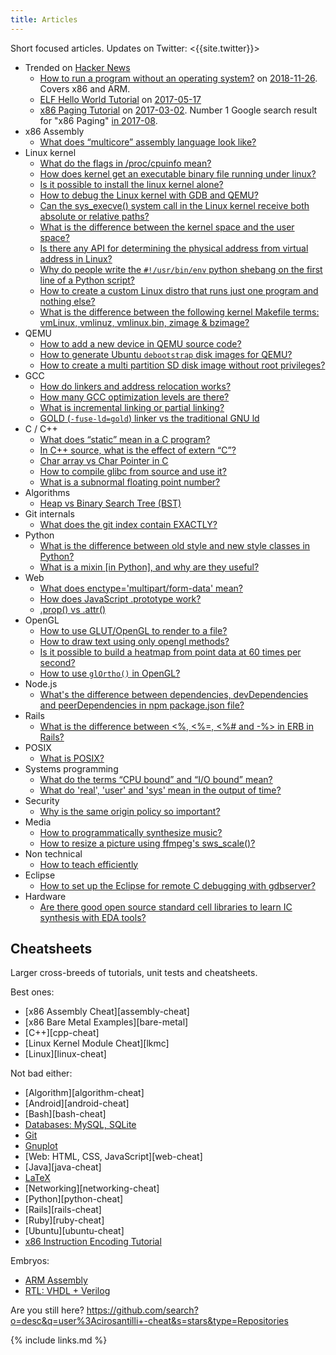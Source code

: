 ```yaml
---
title: Articles
---
```


Short focused articles. Updates on Twitter: <{{site.twitter}}>

-   Trended on [Hacker News](https://news.ycombinator.com/)
    -   [How to run a program without an operating system?](https://stackoverflow.com/questions/22054578/how-to-run-a-program-without-an-operating-system/32483545#32483545) on [2018-11-26](https://web.archive.org/web/20181126123625/https://news.ycombinator.com). Covers x86 and ARM.
    -   [ELF Hello World Tutorial](/elf-hello-world) on [2017-05-17](https://web.archive.org/web/20170517174951/https://news.ycombinator.com/news)
    -   [x86 Paging Tutorial](/x86-paging) on [2017-03-02](https://news.ycombinator.com/item?id=13773219). Number 1 Google search result for "x86 Paging" [in 2017-08](https://archive.is/VUSNt).
-   x86 Assembly
    -   [What does “multicore” assembly language look like?](https://stackoverflow.com/questions/980999/what-does-multicore-assembly-language-look-like/33651438#33651438)
-   Linux kernel
    -   [What do the flags in /proc/cpuinfo mean?](https://unix.stackexchange.com/a/219674/32558)
    -   [How does kernel get an executable binary file running under linux?](https://stackoverflow.com/a/31394861/895245)
    -   [Is it possible to install the linux kernel alone?](https://unix.stackexchange.com/questions/17122/is-it-possible-to-install-the-linux-kernel-alone/200572#200572)
    -   [How to debug the Linux kernel with GDB and QEMU?](https://stackoverflow.com/questions/11408041/how-to-debug-the-linux-kernel-with-gdb-and-qemu/33203642#33203642)
    -   [Can the sys_execve() system call in the Linux kernel receive both absolute or relative paths?](https://stackoverflow.com/questions/33852690/can-the-sys-execve-system-call-in-the-linux-kernel-receive-both-absolute-or-re/42290593#42290593)
    -   [What is the difference between the kernel space and the user space?](https://stackoverflow.com/questions/5957570/what-is-the-difference-between-the-kernel-space-and-the-user-space/44285809#44285809)
    -   [Is there any API for determining the physical address from virtual address in Linux?](https://stackoverflow.com/questions/5748492/is-there-any-api-for-determining-the-physical-address-from-virtual-address-in-li/45128487#45128487)
    -   [Why do people write the `#!/usr/bin/env` python shebang on the first line of a Python script?](https://stackoverflow.com/questions/2429511/why-do-people-write-the-usr-bin-env-python-shebang-on-the-first-line-of-a-pyt/40938801#40938801)
    -   [How to create a custom Linux distro that runs just one program and nothing else?](https://unix.stackexchange.com/questions/122717/how-to-create-a-custom-linux-distro-that-runs-just-one-program-and-nothing-else/238579#238579)
    -   [What is the difference between the following kernel Makefile terms: vmLinux, vmlinuz, vmlinux.bin, zimage & bzimage?](https://unix.stackexchange.com/questions/5518/what-is-the-difference-between-the-following-kernel-makefile-terms-vmlinux-vml/482978#482978)
-   QEMU
    -   [How to add a new device in QEMU source code?](https://stackoverflow.com/questions/28315265/how-to-add-a-new-device-in-qemu-source-code/44612957#44612957)
    -   [How to generate Ubuntu `debootstrap` disk images for QEMU?](https://askubuntu.com/questions/281763/is-there-any-prebuilt-qemu-ubuntu-image32bit-online/1081171#1081171)
    -   [How to create a multi partition SD disk image without root privileges?](https://stackoverflow.com/questions/10949169/how-to-create-a-multi-partition-sd-image-without-root-privileges/52850819#52850819)
-   GCC
    -   [How do linkers and address relocation works?](https://stackoverflow.com/questions/3322911/what-do-linkers-do/33690144#33690144)
    -   [How many GCC optimization levels are there?](https://stackoverflow.com/a/30308151/895245)
    -   [What is incremental linking or partial linking?](https://stackoverflow.com/questions/3349521/what-is-incremental-linking/53959661#53959661)
    -   [GOLD (`-fuse-ld=gold`) linker vs the traditional GNU ld](https://stackoverflow.com/questions/3476093/replacing-ld-with-gold-any-experience/53921263#53921263)
-   C / C++
    -   [What does “static” mean in a C program?](https://stackoverflow.com/questions/572547/what-does-static-mean-in-a-c-program/14339047#14339047)
    -   [In C++ source, what is the effect of extern “C”?](https://stackoverflow.com/questions/1041866/in-c-source-what-is-the-effect-of-extern-c/30526795#30526795)
    -   [Char array vs Char Pointer in C](https://stackoverflow.com/questions/10186765/char-array-vs-char-pointer-in-c/30661089#30661089)
    -   [How to compile glibc from source and use it?](https://stackoverflow.com/questions/847179/multiple-glibc-libraries-on-a-single-host/52454603#52454603)
    -   [What is a subnormal floating point number?](https://stackoverflow.com/questions/8341395/what-is-a-subnormal-floating-point-number/53203428#53203428)
-   Algorithms
    -   [Heap vs Binary Search Tree (BST)](https://stackoverflow.com/a/29548834/895245)
-   Git internals
    -   [What does the git index contain EXACTLY?](https://stackoverflow.com/a/25806452/895245)
-   Python
    -   [What is the difference between old style and new style classes in Python?](https://stackoverflow.com/a/19950198/895245)
    -   [What is a mixin [in Python], and why are they useful?](https://stackoverflow.com/a/20022860/895245)
-   Web
    -   [What does enctype='multipart/form-data' mean?](https://stackoverflow.com/a/28380690/895245)
    -   [How does JavaScript .prototype work?](https://stackoverflow.com/a/23877420/895245)
    -   [.prop() vs .attr()](https://stackoverflow.com/a/24595458/895245)
-   OpenGL
    -   [How to use GLUT/OpenGL to render to a file?](https://stackoverflow.com/questions/3191978/how-to-use-glut-opengl-to-render-to-a-file/14324292#14324292)
    -   [How to draw text using only opengl methods?](https://stackoverflow.com/questions/8847899/opengl-how-to-draw-text-using-only-opengl-methods/36065835#36065835)
    -   [Is it possible to build a heatmap from point data at 60 times per second?](https://stackoverflow.com/questions/30864752/is-it-possible-to-build-a-heatmap-from-point-data-at-60-times-per-second/39839788#39839788)
    -   [How to use `glOrtho()` in OpenGL?](https://stackoverflow.com/questions/2571402/how-to-use-glortho-in-opengl/36046924#36046924)
-   Node.js
    -   [What's the difference between dependencies, devDependencies and peerDependencies in npm package.json file?](https://stackoverflow.com/a/22004559/895245)
-   Rails
    -   [What is the difference between <%, <%=, <%# and -%> in ERB in Rails?](https://stackoverflow.com/a/25626629/895245)
-   POSIX
    -   [What is POSIX?](https://stackoverflow.com/a/31865755/895245)
-   Systems programming
    -   [What do the terms “CPU bound” and “I/O bound” mean?](https://stackoverflow.com/questions/868568/what-do-the-terms-cpu-bound-and-i-o-bound-mean/33510470#33510470)
    -   [What do 'real', 'user' and 'sys' mean in the output of time?](https://stackoverflow.com/questions/556405/what-do-real-user-and-sys-mean-in-the-output-of-time1/53937376#53937376)
-   Security
    -   [Why is the same origin policy so important?](https://security.stackexchange.com/a/72569/53321)
-   Media
    -   [How to programmatically synthesize music?](https://stackoverflow.com/questions/2205070/programmatically-synthesizing-programming-music/52126471#52126471)
    -   [How to resize a picture using ffmpeg's sws_scale()?](https://stackoverflow.com/questions/12831761/how-to-resize-a-picture-using-ffmpegs-sws-scale/36487785#36487785)
-   Non technical
    -   [How to teach efficiently](https://github.com/cirosantilli/how-to-teach-efficiently)
-   Eclipse
    -   [How to set up the Eclipse for remote C debugging with gdbserver?](https://stackoverflow.com/questions/4038760/how-to-set-up-the-eclipse-for-remote-c-debugging-with-gdbserver/45608937#45608937)
-   Hardware
    -   [Are there good open source standard cell libraries to learn IC synthesis with EDA tools?](https://www.quora.com/Are-there-good-open-source-standard-cell-libraries-to-learn-IC-synthesis-with-EDA-tools/answer/Ciro-Santilli)

## Cheatsheets

Larger cross-breeds of tutorials, unit tests and cheatsheets.

Best ones:

-   [x86 Assembly Cheat][assembly-cheat]
-   [x86 Bare Metal Examples][bare-metal]
-   [C++][cpp-cheat]
-   [Linux Kernel Module Cheat][lkmc]
-   [Linux][linux-cheat]

Not bad either:

-   [Algorithm][algorithm-cheat]
-   [Android][android-cheat]
-   [Bash][bash-cheat]
-   [Databases: MySQL, SQLite](/db)
-   [Git](/git-tutorial)
-   [Gnuplot](https://github.com/cirosantilli/gnuplot-cheat)
-   [Web: HTML, CSS, JavaScript][web-cheat]
-   [Java][java-cheat]
-   [LaTeX](https://github.com/cirosantilli/latex-cheat)
-   [Networking][networking-cheat]
-   [Python][python-cheat]
-   [Rails][rails-cheat]
-   [Ruby][ruby-cheat]
-   [Ubuntu][ubuntu-cheat]
-   [x86 Instruction Encoding Tutorial](https://github.com/cirosantilli/x86-instruction-encoding-tutorial)

Embryos:

-   [ARM Assembly](https://github.com/cirosantilli/arm-assembly-cheat)
-   [RTL: VHDL + Verilog](https://github.com/cirosantilli/rtl-cheat)

Are you still here? <https://github.com/search?o=desc&q=user%3Acirosantilli+-cheat&s=stars&type=Repositories>

{% include links.md %}
